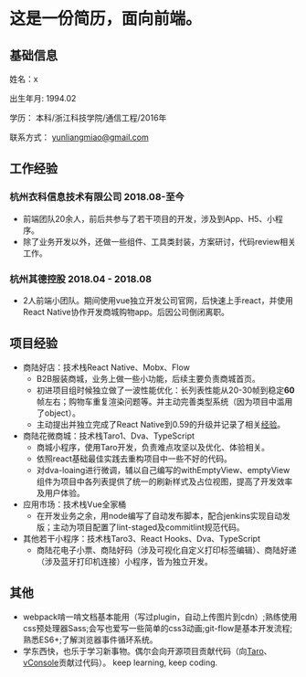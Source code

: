 # 这是一份简历，面向前端。
## 基础信息
姓名：x

出生年月: 1994.02

学历： 本科/浙江科技学院/通信工程/2016年

联系方式： yunliangmiao@gmail.com

## 工作经验
### 杭州衣科信息技术有限公司 2018.08-至今
- 前端团队20余人，前后共参与了若干项目的开发，涉及到App、H5、小程序。
- 除了业务开发以外，还做一些组件、工具类封装，方案研讨，代码review相关工作。
### 杭州其德控股 2018.04 - 2018.08
- 2人前端小团队。期间使用vue独立开发公司官网，后快速上手react，并使用React Native协作开发商城购物app。后因公司倒闭离职。

## 项目经验
- 商陆好店：技术栈React Native、Mobx、Flow
  - B2B服装商城，业务上做一些小功能，后续主要负责商城首页。
  - 初进项目组时候独立做了一波性能优化：长列表性能从20-30帧到稳定**60**帧左右；购物车重复渲染问题等。并主动完善类型系统（因为项目中滥用了object）。
  - 主动提出并独立完成了React Native到0.59的升级并记录了相关[经验](https://segmentfault.com/a/1190000018712753)。
- 商陆花微商城：技术栈Taro1、Dva、TypeScript
  - 商城小程序，使用Taro开发，负责难点攻坚以及优化、体验相关。
  - 依照react基础最佳实践去重构项目中一些不好的代码。
  - 对dva-loaing进行微调，辅以自己编写的withEmptyView、emptyView组件为项目中各列表提供了统一的刷新样式及占位视图，提高了开发效率及用户体验。
- 应用市场：技术栈Vue全家桶
  - 在开发业务之余，用node编写了自动发布脚本，配合jenkins实现自动发版；主动为项目配置了lint-staged及commitlint规范代码。
- 其他若干小程序：技术栈Taro3、React Hooks、Dva、TypeScript
  - 商陆花电子小票、商陆好码（涉及可视化自定义打印标签编辑）、商陆好递（涉及蓝牙打印机连接）小程序，皆为独立开发。
## 其他
- webpack啃一啃文档基本能用（写过plugin，自动上传图片到cdn）;熟练使用css预处理器Sass;会写也爱写一些简单的css3动画;git-flow是基本开发流程;熟悉ES6+;了解浏览器事件循环系统。
- 学东西快，也乐于学习新事物。偶尔会向开源项目贡献代码（向[Taro](https://github.com/NervJS/taro)、[vConsole](https://github.com/tencent/vconsole)贡献过代码）。 keep learning, keep coding.
